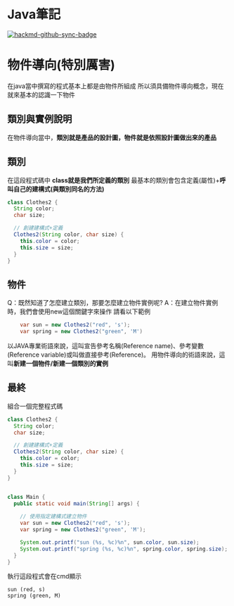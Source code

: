 Java筆記
===


[![hackmd-github-sync-badge](https://hackmd.io/zzWDJExySwu-zrd5RRCIKQ/badge)](https://hackmd.io/zzWDJExySwu-zrd5RRCIKQ)

物件導向(特別厲害)
===

在java當中撰寫的程式基本上都是由物件所組成 所以須具備物件導向概念，現在就來基本的認識一下物件

類別與實例說明
---

在物件導向當中，**類別就是產品的設計圖，物件就是依照設計圖做出來的產品**

類別
---

在這段程式碼中 **class就是我們所定義的類別**
最基本的類別會包含定義(屬性)+**呼叫自己的建構式(與類別同名的方法)**

``` java
class Clothes2 {
  String color;
  char size;

  // 創建建構式+定義
  Clothes2(String color, char size) {
    this.color = color;
    this.size = size;
  }
}
```

物件
---
Q：既然知道了怎麼建立類別，那要怎麼建立物件實例呢?
A：在建立物件實例時，我們會使用new這個關鍵字來操作
請看以下範例

``` java
    var sun = new Clothes2("red", 's');
    var spring = new Clothes2("green", 'M')
```

以JAVA專業術語來說，這叫宣告參考名稱(Reference name)、參考變數(Reference variable)或叫做直接參考(Reference)。
用物件導向的術語來說，這叫**新建一個物件/新建一個類別的實例**

最終
---

組合一個完整程式碼

``` java
class Clothes2 {
  String color;
  char size;

  // 創建建構式+定義
  Clothes2(String color, char size) {
    this.color = color;
    this.size = size;
  }
}


class Main {
  public static void main(String[] args) {
    
    // 使用指定建構式建立物件
    var sun = new Clothes2("red", 's');
    var spring = new Clothes2("green", 'M');

    System.out.printf("sun (%s, %c)%n", sun.color, sun.size);
    System.out.printf("spring (%s, %c)%n", spring.color, spring.size);
  }
}
```

執行這段程式會在cmd顯示

    sun (red, s)
    spring (green, M)



